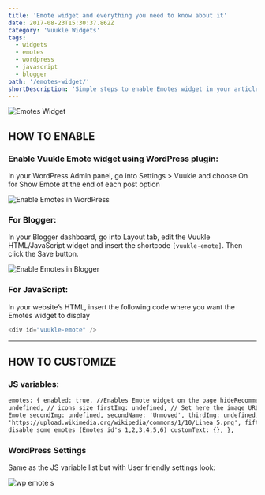 ```yaml
---
title: 'Emote widget and everything you need to know about it'
date: 2017-08-23T15:30:37.862Z
category: 'Vuukle Widgets'
tags:
  - widgets
  - emotes
  - wordpress
  - javascript
  - blogger
path: '/emotes-widget/'
shortDescription: 'Simple steps to enable Emotes widget in your article with WordPress, javascript or blogger'
---
```


![Emotes Widget](emotes-widget-/img/emotes-widget-img-1.png)

## HOW TO ENABLE

### Enable Vuukle Emote widget using WordPress plugin:

In your WordPress Admin panel, go into Settings > Vuukle and choose On for Show Emote at the end of each post option

![Enable Emotes in WordPress](/img/emotes-widget-Vuukle-Enable-Emotes-Wordpress.png)

### For Blogger:

In your Blogger dashboard, go into Layout tab, edit the Vuukle HTML/JavaScript widget and insert the shortcode `[vuukle-emote]`. Then click the Save button.

![Enable Emotes in Blogger](/img/emotes-widget-Vuukle-Enable-Emotes-Blogger.png)

### For JavaScript:

In your website’s HTML, insert the following code where you want the Emotes widget to display

```javascript
<div id="vuukle-emote" />
```

---

## HOW TO CUSTOMIZE

### JS variables:

```html
emotes: { enabled: true, //Enables Emote widget on the page hideRecommendedArticles: false, //Hides Article recommendations on Emote selection size:
undefined, // icons size firstImg: undefined, // Set here the image URL to the desired emoji or image firstName: 'Happy', //Change the name of the
Emote secondImg: undefined, secondName: 'Unmoved', thirdImg: undefined, thirdName: 'Amused', fourthImg: undefined, fourthName: 'Excited', fifthImg:
'https://upload.wikimedia.org/wikipedia/commons/1/10/Linea_5.png', fifthName: 'Angry', sixthImg: undefined, sixthName: 'Sad', disable: [], //You can
disable some emotes (Emotes id's 1,2,3,4,5,6) customText: {}, },
```

### WordPress Settings

Same as the JS variable list but with User friendly settings look:

![wp emote s](emotes-widget-/img/emotes-widget-img-2.png)
